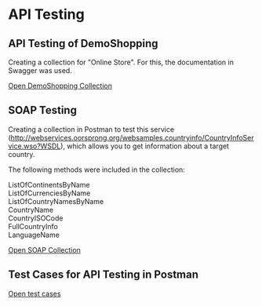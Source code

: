 # API Testing

## API Testing of DemoShopping

Creating a collection for "Online Store". For this, the documentation in Swagger was used.  

[Open DemoShopping Collection](https://github.com/Tokarevael/API/blob/main/DemoShopping.postman_collection.json)

## SOAP Testing

Creating a collection in Postman to test this service (http://webservices.oorsprong.org/websamples.countryinfo/CountryInfoService.wso?WSDL), which allows you to get information about a target country.  

The following methods were included in the collection:  

ListOfContinentsByName  
ListOfCurrenciesByName  
ListOfCountryNamesByName  
CountryName  
CountryISOCode  
FullCountryInfo  
LanguageName  

[Open SOAP Collection](https://github.com/Tokarevael/API/blob/main/SOAP%20Testing.postman_collection.json)

## Test Cases for API Testing in Postman

[Open test cases](https://github.com/Tokarevael/API/blob/main/test%20cases%20Postman%20API.pdf)
